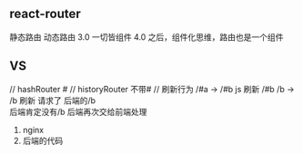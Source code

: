 ## react-router
  静态路由
  动态路由 3.0 
  一切皆组件
  4.0 之后，组件化思维，路由也是一个组件

## VS
  // hashRouter  #
  // historyRouter  不带#
  // 刷新行为
  /#a -> /#b js 刷新 /#b
  /b -> /b 刷新 请求了 后端的/b  
  后端肯定没有/b 后端再次交给前端处理
  1. nginx
  2. 后端的代码